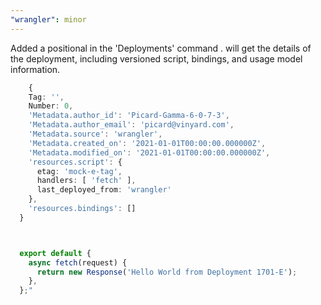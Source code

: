```yaml
---
"wrangler": minor
---
```


Added a positional in the 'Deployments' command <deployment-id>.
<deployment-id> will get the details of the deployment, including versioned script, bindings, and usage model information.

```ts
	{
    Tag: '',
    Number: 0,
    'Metadata.author_id': 'Picard-Gamma-6-0-7-3',
    'Metadata.author_email': 'picard@vinyard.com',
    'Metadata.source': 'wrangler',
    'Metadata.created_on': '2021-01-01T00:00:00.000000Z',
    'Metadata.modified_on': '2021-01-01T00:00:00.000000Z',
    'resources.script': {
      etag: 'mock-e-tag',
      handlers: [ 'fetch' ],
      last_deployed_from: 'wrangler'
    },
    'resources.bindings': []
  }



  export default {
    async fetch(request) {
      return new Response('Hello World from Deployment 1701-E');
    },
  };"
```
